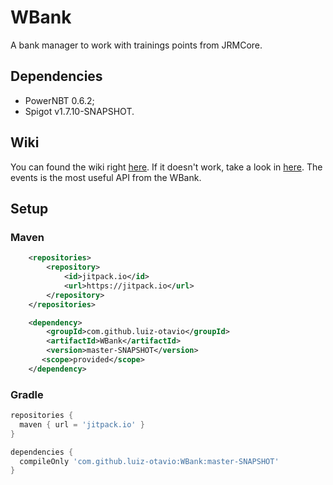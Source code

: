 # WBank
A bank manager to work with trainings points from JRMCore.

## Dependencies
  * PowerNBT 0.6.2;
  * Spigot v1.7.10-SNAPSHOT.

## Wiki 
You can found the wiki right [here](https://github.com/luiz-otavio/WBank/wiki).
If it doesn't work, take a look in [here](https://github.com/luiz-otavio/WBank/tree/master/src/main/java/com/rededark/wbank/event).
The events is the most useful API from the WBank.

## Setup
### Maven
```xml
	<repositories>
		<repository>
		    <id>jitpack.io</id>
		    <url>https://jitpack.io</url>
		</repository>
	</repositories>

	<dependency>
	    <groupId>com.github.luiz-otavio</groupId>
	    <artifactId>WBank</artifactId>
	    <version>master-SNAPSHOT</version>
       <scope>provided</scope> 
	</dependency>
```

### Gradle
```gradle
repositories {
  maven { url = 'jitpack.io' }
}

dependencies {
  compileOnly 'com.github.luiz-otavio:WBank:master-SNAPSHOT'
}
```
